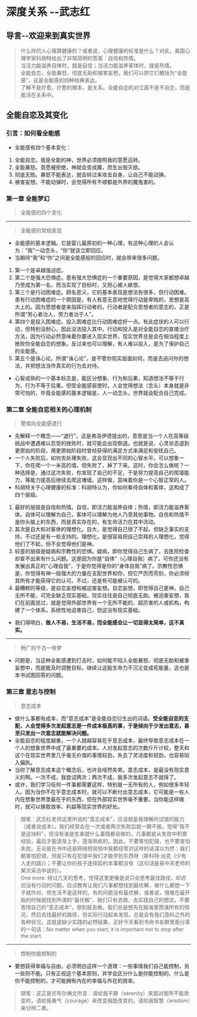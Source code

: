 # 深度关系 --武志红
## 导言--欢迎来到真实世界
> 什么样的人心理算健康的？或者说，心理健康的标准是什么？对此，美国心理学家科胡特给出了非常简明的答案：自信和热情。  
> 当活力能滋养自体时，就是自信；当活力能滋养客体时，就是热情。  
> 全能自恋、全能暴怒、彻底无助和被害妄想，我们可以把它们概括为“全能感”，这是全能感的四种经典表达。  
> 了解不是疗愈，疗愈的根本，是关系。全能自恋的对立面不是不自恋，而是能活在关系中。  

## 全能自恋及其变化
### 引言：如何看全能感
- 全能感有四个基本变化：
1. 全能自恋。我是全能的神，世界必须按照我的意愿运转。
2. 全能暴怒。意愿被拒绝，神就会变成魔，而生出毁灭欲。
3. 彻底无助。暴怒不能表达，就会转过来攻击自身，让自己不能动弹。
4. 被害妄想。不能动弹时，会觉得所有不顺都是外界的魔鬼害的。

### 第一章 全能梦幻
> 全能感的四个变化  
---
> 全能感的常规表现  
- 全能感的基本逻辑。它是婴儿最原初的一种心理，有这种心理的人会认为：“我”一动念头，“你”就该立即回应。
- 当期待“我”和“你”之间是全能感般的回应时，就会带来很多问题。
1. 第一个是卓越强迫症。
2. 第二个是强大恐惧症。患有强大恐惧症的一个重要原因，是觉得大家都想卓越乃至成为第一名，而当实现了目标时，又担心被人嫉恨。
3. 第三个是行动困难症。顾名思义，它的基本表现是想法有很多，但行动困难。患有行动困难症的一个原因是，有人有意无意地觉得行动是卑贱的，思想是高大上的。因为思想者是来指挥行动者的，行动者是配合思想者的意志的，正是所谓“劳心者治人，劳力者治于人”。
4. 第四个是投入困难症。投入困难症比行动困难症好一点。有此症状的人可以行动，但特别没耐心，因此没法投入其中。行动和投入是对全能自恋的直接治疗方法，因为行动必然意味着你要进入现实世界，现实世界总是会在相当程度上挫败你全能自恋的想象。反过来也可以理解，有人难以投入，是为了保护自己的全能感。
5. 第五个是诛心论。所谓“诛心论”，是不管你现实层面如何，而是去追问你的想法，并把想法当作真实的行为去对待。
- 心智成熟的一个基本标志是，能区分想象、行为和后果，知道想法不等于行为，行为不等于后果。但受全能感驱使时，人会觉得想法（念头）本身就是非常可怕的，毕竟全能感的基本逻辑是，人一动念头，世界就会配合自己完成。

### 第二章 全能自恋相关的心理机制
> 警惕向全能感退行
- 先解释一个概念——“退行”。这是弗洛伊德提出的，意思是当一个人在高等级挑战中遭遇难以忍受的挫败时，就可能会出现倒退。也就是说，心灵状态退到更原始的阶段，用更原始阶段时曾经获得的满足方式来满足和安抚自己。
- 一个人失败后，如何去处理失败，这会显现出不同的心智水平。可以想象一下，你在爬一个一米高的墙，但失败了，掉了下来。这时，你会怎么做呢？一种选择是，通过这次失败，你发现了自己的不足，于是努力提高自己的爬墙能力，等能力提高后继续去爬这堵墙。这样做，意味着你是一个心智正常的人。
- 科胡特关于心理健康的标准：科胡特认为，你如何看待自体和客体，这构成了四个层级。
1. 最好的层级是自信和热情。自信，即活力能滋养自体；热情，即活力能滋养客体。自体可以理解为自己，客体可以理解为他人乃至其他事物。自信和热情不是你头脑上的东西，而是真实存在的，有生命活力在其中流动。
2. 其次是自大和对客体的理想化。自大，是觉得自己很了不起，但缺乏事实的支持，不过还是有一些支持的。理想化，是很容易把自己崇拜的人理想化，觉得他们了不起，但不会觉得他们是神。
3. 较差的层级是疑病和宗教性的恐惧。疑病，即你觉得自己生病了，去医院检查却查不出来有什么问题。这是因为你是“自体”（心理自我）病了，可你还没有发展出真正的“心理自我”，于是你觉得是你的“身体自我”病了。宗教性恐惧是，你觉得有神一般强大的力量在支配世界和你，但它严厉而苛刻，你必须倾其所有才能获得它的认可。不过，还是有可能被认可的。
4. 最糟糕的等级，是自恋妄想和被迫害妄想。自恋妄想，即觉得自己是神，自己无所不能，可完全缺乏现实基础，现实往往是自己彻底无助。被迫害妄想，我们在前面说过，就是觉得外部世界有一个无所不能的、超厉害的人或机构，构建了一个体系，系统性地迫害自己，但这没有现实基础。
- 我们得明白，**做人不易，生活不易，而全能感会让一切显得太简单，这不真实。**
---
> 杨广的千古一帝梦
- 问题是，当这种全能感遭到打击时，如何能不陷入全能暴怒、彻底无助和被害妄想中，而是能及时调整目标，继续让这股生命力不沉沦变成死能量，这也是本书试图回答的问题。

### 第三章 意志与控制

> 意志成本
- 做什么事都有成本，而“意志成本”是全能自恋衍生出的词语。**受全能自恋的支配，人会觉得多次发起意志是一件成本极高的事，于是倾向于少发出意志，甚至只发出一次意志就能解决问题。**
- 全能自恋的程度越重，一个人就越容易在乎意志成本，最终导致意志成本在一个人的想象世界中成了最重要的成本。人对发起意志的次数斤斤计较，整天和这个在现实世界里几乎毫无价值的事情较劲，失去了灵活度和韧劲，也容易陷入偏执。
- 当你了解意志成本这个概念后，也许会哑然失笑。意志成本，是最没有现实意义的啊。一次不成，我尝试两次；两次不成，我多次发起意志不就得了。
- 或许，我们学习任何一件事都需要这样，特别是一无所有的人，例如很多年轻人。因为当你不在乎意志成本时，就可以不断付出意志成本，它可能是一些人内在想象世界里最在乎的东西，但在外部现实世界毫不重要。当你能这样做时，就可以换取效率、利益等现实世界的好处。
> 随笔：武志红老师这里所说的“意志成本”，应该就是我理解的试错的能力（或者说成本）。我们经常会在一次或者两次失败后就一蹶不振，觉得“我不是这块料”，但没有谁是生来就什么事情都会做的，凡事都是从失败中积累经验，最后才能逐渐上手，逐渐熟练的。因此，不要害怕犯错，也不要害怕失败。无论是在书中还是网络短视频中我都经常对这样的话深以为然：我们都害怕犯错，但是只有在犯错中我们才能学到东西呀（斯科特·派克《少有人走的路》）；不要让你的孩子连摔跤的本事都没有（这句话是易中天老师的某次采访中说的）。   
> One more: 经过几天的思考，觉得这里更像是说只会思考最佳路径，却迟迟没有行动的问题。应试教育让我们凡事都想找到最优解，做什么都想一下子就作对，但生活不是这样的。有的问题没有最优解，或者说，很难在最开始的时候就找到所谓的“最优解”，我们只有去做，去实践自己的想法，不要吝惜自己的“意志成本”，想到就去做。我们总是想先在脑海里预演所有的情况，然后去找最好的路径，但实际行动起来发现，总是会有我们意料之外的各种状况，这就是缺少实践的必然结果，正好今天看到书舟书友群里面分享的一句话：No matter when you start, it is important not to stop after the start.  
---
> 控制你能控制的
- 要想获得幸福与自由，必须明白这样一个道理：一些事情我们自己能控制，另一些则不能。只有正视这个基本原则，并学会区分什么是你能控制的、什么是你不能控制的，才可能拥有内在的幸福与外在的效率。
> 随笔：这正是尼布尔祷文所言：请给我平静（serenity）来面对我所不能改变的，请给我勇气（courage）来改变我能改变的，请给我智慧（wisdom）来分辨二者。